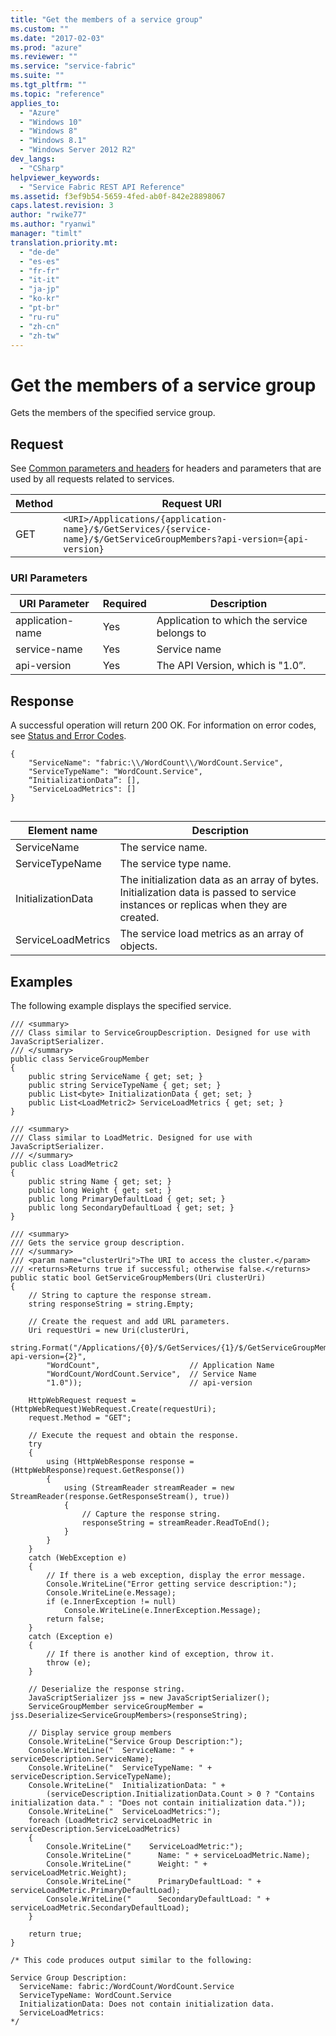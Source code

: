 ```yaml
---
title: "Get the members of a service group"
ms.custom: ""
ms.date: "2017-02-03"
ms.prod: "azure"
ms.reviewer: ""
ms.service: "service-fabric"
ms.suite: ""
ms.tgt_pltfrm: ""
ms.topic: "reference"
applies_to: 
  - "Azure"
  - "Windows 10"
  - "Windows 8"
  - "Windows 8.1"
  - "Windows Server 2012 R2"
dev_langs: 
  - "CSharp"
helpviewer_keywords: 
  - "Service Fabric REST API Reference"
ms.assetid: f3ef9b54-5659-4fed-ab0f-842e28898067
caps.latest.revision: 3
author: "rwike77"
ms.author: "ryanwi"
manager: "timlt"
translation.priority.mt: 
  - "de-de"
  - "es-es"
  - "fr-fr"
  - "it-it"
  - "ja-jp"
  - "ko-kr"
  - "pt-br"
  - "ru-ru"
  - "zh-cn"
  - "zh-tw"
---
```

# Get the members of a service group
Gets the members of the specified service group.  
  
## Request  
 See [Common parameters and headers](service.md#bk_common) for headers and parameters that are used by all requests related to services.  
  
|Method|Request URI|  
|------------|-----------------|  
|GET|`<URI>/Applications/{application-name}/$/GetServices/{service-name}/$/GetServiceGroupMembers?api-version={api-version}`|  
  
### URI Parameters  
  
|URI Parameter|Required|Description|  
|-------------------|--------------|-----------------|  
|application-name|Yes|Application to which the service belongs to|  
|service-name|Yes|Service name|  
|api-version|Yes|The API Version, which is "1.0”.|  
  
## Response  
 A successful operation will return 200 OK. For information on error codes, see [Status and Error Codes](status-and-error-codes1.md).  
  
```  
{  
    "ServiceName": "fabric:\\/WordCount\\/WordCount.Service",  
    "ServiceTypeName": "WordCount.Service",  
    “InitializationData”: [],  
    "ServiceLoadMetrics": []  
}  
  
```  
  
|Element name|Description|  
|------------------|-----------------|  
|ServiceName|The service name.|  
|ServiceTypeName|The service type name.|  
|InitializationData|The initialization data as an array of bytes. Initialization data is passed to service instances or replicas when they are created.|  
|ServiceLoadMetrics|The service load metrics as an array of objects.|  
  
## Examples  
 The following example displays the specified service.  
  
```  
/// <summary>  
/// Class similar to ServiceGroupDescription. Designed for use with JavaScriptSerializer.  
/// </summary>  
public class ServiceGroupMember  
{  
    public string ServiceName { get; set; }  
    public string ServiceTypeName { get; set; }  
    public List<byte> InitializationData { get; set; }  
    public List<LoadMetric2> ServiceLoadMetrics { get; set; }  
}  
  
/// <summary>  
/// Class similar to LoadMetric. Designed for use with JavaScriptSerializer.  
/// </summary>  
public class LoadMetric2  
{  
    public string Name { get; set; }  
    public long Weight { get; set; }  
    public long PrimaryDefaultLoad { get; set; }  
    public long SecondaryDefaultLoad { get; set; }  
}  
  
/// <summary>  
/// Gets the service group description.  
/// </summary>  
/// <param name="clusterUri">The URI to access the cluster.</param>  
/// <returns>Returns true if successful; otherwise false.</returns>  
public static bool GetServiceGroupMembers(Uri clusterUri)  
{  
    // String to capture the response stream.  
    string responseString = string.Empty;  
  
    // Create the request and add URL parameters.  
    Uri requestUri = new Uri(clusterUri,  
        string.Format("/Applications/{0}/$/GetServices/{1}/$/GetServiceGroupMembers?api-version={2}",  
        "WordCount",                    // Application Name  
        "WordCount/WordCount.Service",  // Service Name  
        "1.0"));                        // api-version  
  
    HttpWebRequest request = (HttpWebRequest)WebRequest.Create(requestUri);  
    request.Method = "GET";  
  
    // Execute the request and obtain the response.  
    try  
    {  
        using (HttpWebResponse response = (HttpWebResponse)request.GetResponse())  
        {  
            using (StreamReader streamReader = new StreamReader(response.GetResponseStream(), true))  
            {  
                // Capture the response string.  
                responseString = streamReader.ReadToEnd();  
            }  
        }  
    }  
    catch (WebException e)  
    {  
        // If there is a web exception, display the error message.  
        Console.WriteLine("Error getting service description:");  
        Console.WriteLine(e.Message);  
        if (e.InnerException != null)  
            Console.WriteLine(e.InnerException.Message);  
        return false;  
    }  
    catch (Exception e)  
    {  
        // If there is another kind of exception, throw it.  
        throw (e);  
    }  
  
    // Deserialize the response string.  
    JavaScriptSerializer jss = new JavaScriptSerializer();  
    ServiceGroupMember serviceGroupMember = jss.Deserialize<ServiceGroupMembers>(responseString);  
  
    // Display service group members  
    Console.WriteLine("Service Group Description:");  
    Console.WriteLine("  ServiceName: " + serviceDescription.ServiceName);  
    Console.WriteLine("  ServiceTypeName: " + serviceDescription.ServiceTypeName);  
    Console.WriteLine("  InitializationData: " +   
        (serviceDescription.InitializationData.Count > 0 ? "Contains initialization data." : "Does not contain initialization data."));  
    Console.WriteLine("  ServiceLoadMetrics:");  
    foreach (LoadMetric2 serviceLoadMetric in serviceDescription.ServiceLoadMetrics)  
    {  
        Console.WriteLine("    ServiceLoadMetric:");  
        Console.WriteLine("      Name: " + serviceLoadMetric.Name);  
        Console.WriteLine("      Weight: " + serviceLoadMetric.Weight);  
        Console.WriteLine("      PrimaryDefaultLoad: " + serviceLoadMetric.PrimaryDefaultLoad);  
        Console.WriteLine("      SecondaryDefaultLoad: " + serviceLoadMetric.SecondaryDefaultLoad);  
    }  
  
    return true;  
}  
  
/* This code produces output similar to the following:  
  
Service Group Description:  
  ServiceName: fabric:/WordCount/WordCount.Service  
  ServiceTypeName: WordCount.Service  
  InitializationData: Does not contain initialization data.  
  ServiceLoadMetrics:  
*/  
  
```